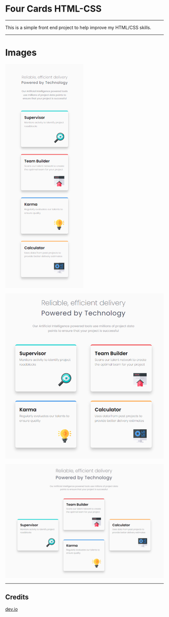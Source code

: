 # Four Cards HTML-CSS

---

This is a simple front end project to help improve my HTML/CSS skills.

---

# Images

![Mobile](https://github.com/elg1e/Four-Cards/blob/main/img/four-cards-mobile.png)

![Tablet](https://github.com/elg1e/Four-Cards/blob/main/img/four-cards.png)

![Desktop](https://github.com/elg1e/Four-Cards/blob/main/img/four-cards-desktop.png)

---

## Credits

[dev.io](https://dev.to/frontendmentor)
